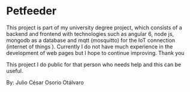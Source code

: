 # Petfeeder
This project is part of my university degree project, which consists of a backend and frontend with technologies such as angular 6, node js, mongodb as a database and mqtt (mosquitto) for the IoT connection (internet of things ). Currently I do not have much experience in the development of web pages but I hope to continue improving. Thank you

This project I do public for that person who needs help and this can be useful.

By: Julio César Osorio Otálvaro
